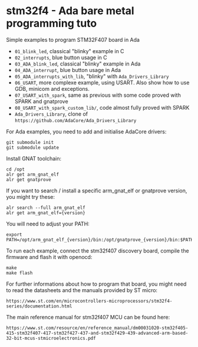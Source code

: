 # stm32f4 - Ada bare metal programming tuto 

Simple examples to program STM32F407 board in Ada


- `01_blink_led`, classical "blinky" example in C
- `02_interrupts`, blue button usage in C
- `03_ADA_blink_led`, classical "blinky" example in Ada
- `04_ADA_interrupt`, blue button usage in Ada
- `05_ADA_interrupts_with_lib`, "blinky" with `Ada_Drivers_Library`
- `06_USART`, more complexe example, using USART. Also show how to use GDB,
  minicom and exceptions.
- `07_USART_with_spark`, same as previous with some code proved with SPARK and
  gnatprove
- `08_USART_with_spark_custom_lib/`, code almost fully proved with SPARK
- `Ada_Drivers_Library`, clone of
  `https://github.com/AdaCore/Ada_Drivers_Library`

For Ada examples, you need to add and initialise AdaCore drivers:

	git submodule init
	git submodule update

Install GNAT toolchain:

	cd /opt
	alr get arm_gnat_elf
	alr get gnatprove

If you want to search / install a specific arm_gnat_elf or gnatprove version,
you might try these:

	alr search --full arm_gnat_elf
	alr get arm_gnat_elf={version}

You will need to adjust your PATH:

	export PATH=/opt/arm_gnat_elf_{version}/bin:/opt/gnatprove_{version}/bin:$PATH

To run each example, connect the stm32f407 discovery board, compile the firmware
and flash it with openocd:

	make
	make flash

For further informations about how to program that board, you might need to read the
datasheets and the manuals provided by ST micro:

	https://www.st.com/en/microcontrollers-microprocessors/stm32f4-series/documentation.html

The main reference manual for stm32f407 MCU can be found here:

	https://www.st.com/resource/en/reference_manual/dm00031020-stm32f405-415-stm32f407-417-stm32f427-437-and-stm32f429-439-advanced-arm-based-32-bit-mcus-stmicroelectronics.pdf

	
